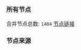 ### 所有节点
合并节点总数: `1404`
[节点链接](https://raw.githubusercontent.com/rzhy1/11/master/sub/sub_merge_base64.txt)

### 节点来源
